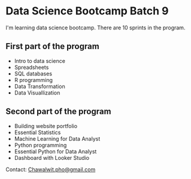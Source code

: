 # Data Science Bootcamp Batch 9

I'm learning data science bootcamp. There are 10 sprints in the program.

## First part of the program
- Intro to data science
- Spreadsheets
- SQL databases
- R programming
- Data Transformation
- Data Visuallization

## Second part of the program
- Building website portfolio
- Essential Statistics
- Machine Learning for Data Analyst
- Python programming
- Essential Python for Data Analyst
- Dashboard with Looker Studio

Contact: Chawalwit.pho@gmail.com
